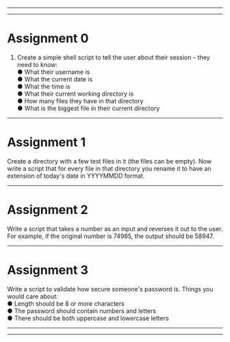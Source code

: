 ***
***
# Assignment 0  
1. Create a simple shell script to tell the user about their session – they
 need to know:  
● What their username is  
● What the current date is  
● What the time is  
● What their current working directory is  
● How many files they have in that directory  
● What is the biggest file in their current directory  
***
# Assignment 1  
Create a directory with a few test files in it (the files can be empty). Now write a script that for
every file in that directory you rename it to have an extension of today's date in YYYYMMDD
format.  
***
# Assignment 2
Write a script that takes a number as an input and reverses it out to the user. For example, if the
original number is 74985, the output should be 58947.  
***
# Assignment 3
Write a script to validate how secure someone's password is. Things you would care about:  
● Length should be 8 or more characters  
● The password should contain numbers and letters  
● There should be both uppercase and lowercase letters  
***
***
